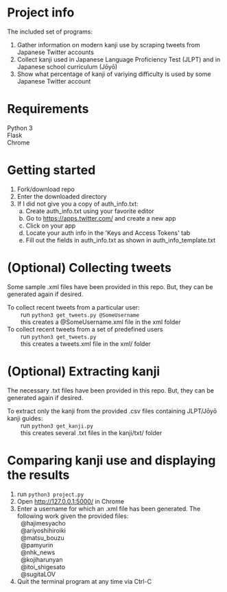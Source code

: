 # Project info
The included set of programs:
1. Gather information on modern kanji use by scraping tweets from Japanese Twitter accounts
2. Collect kanji used in Japanese Language Proficiency Test (JLPT) and in Japanese school curriculum (Jōyō)
3. Show what percentage of kanji of variying difficulty is used by some Japanese Twitter account

# Requirements
Python 3<br/>
Flask<br/>
Chrome<br/>

# Getting started
1. Fork/download repo
2. Enter the downloaded directory
3. If I did not give you a copy of auth_info.txt:<br/>
&nbsp;a. Create auth_info.txt using your favorite editor<br/>
&nbsp;b. Go to https://apps.twitter.com/ and create a new app<br/>
&nbsp;c. Click on your app<br/>
&nbsp;d. Locate your auth info in the 'Keys and Access Tokens' tab<br/>
&nbsp;e. Fill out the fields in auth_info.txt as shown in auth_info_template.txt

# (Optional) Collecting tweets
Some sample .xml files have been provided in this repo. But, they can be generated again if desired.<br/>

To collect recent tweets from a particular user:<br/>
&nbsp;&nbsp;&nbsp;&nbsp;&nbsp;&nbsp;&nbsp;&nbsp;run `python3 get_tweets.py @SomeUsername`<br/>
&nbsp;&nbsp;&nbsp;&nbsp;&nbsp;&nbsp;&nbsp;&nbsp;this creates a @SomeUsername.xml file in the xml folder<br/>
To collect recent tweets from a set of predefined users<br/>
&nbsp;&nbsp;&nbsp;&nbsp;&nbsp;&nbsp;&nbsp;&nbsp;run `python3 get_tweets.py`<br/>
&nbsp;&nbsp;&nbsp;&nbsp;&nbsp;&nbsp;&nbsp;&nbsp;this creates a tweets.xml file in the xml/ folder<br/>

# (Optional) Extracting kanji
The necessary .txt files have been provided in this repo. But, they can be generated again if desired.<br/>

To extract only the kanji from the provided .csv files containing JLPT/Jōyō kanji guides:<br/>
&nbsp;&nbsp;&nbsp;&nbsp;&nbsp;&nbsp;&nbsp;&nbsp;run `python3 get_kanji.py`<br/>
&nbsp;&nbsp;&nbsp;&nbsp;&nbsp;&nbsp;&nbsp;&nbsp;this creates several .txt files in the kanji/txt/ folder<br/>

# Comparing kanji use and displaying the results
1. run `python3 project.py`<br/>
2. Open http://127.0.0.1:5000/ in Chrome
3. Enter a username for which an .xml file has been generated. The following work given the provided files:<br/>
&nbsp;&nbsp;@hajimesyacho<br/>
&nbsp;&nbsp;@ariyoshihiroiki<br/>
&nbsp;&nbsp;@matsu_bouzu<br/>
&nbsp;&nbsp;@pamyurin<br/>
&nbsp;&nbsp;@nhk_news<br/>
&nbsp;&nbsp;@kojiharunyan<br/>
&nbsp;&nbsp;@itoi_shigesato<br/>
&nbsp;&nbsp;@sugitaLOV<br/>
4. Quit the terminal program at any time via Ctrl-C
